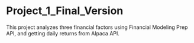 # Project_1_Final_Version
This project analyzes three financial factors using Financial Modeling Prep API, and getting daily returns from Alpaca API.
